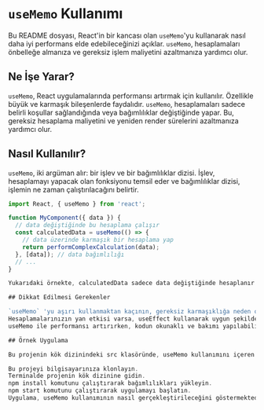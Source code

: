 # `useMemo` Kullanımı

Bu README dosyası, React'in bir kancası olan `useMemo`'yu kullanarak nasıl daha iyi performans elde edebileceğinizi açıklar. `useMemo`, hesaplamaları önbelleğe almanıza ve gereksiz işlem maliyetini azaltmanıza yardımcı olur.

## Ne İşe Yarar?

`useMemo`, React uygulamalarında performansı artırmak için kullanılır. Özellikle büyük ve karmaşık bileşenlerde faydalıdır. `useMemo`, hesaplamaları sadece belirli koşullar sağlandığında veya bağımlılıklar değiştiğinde yapar. Bu, gereksiz hesaplama maliyetini ve yeniden render sürelerini azaltmanıza yardımcı olur.

## Nasıl Kullanılır?

`useMemo`, iki argüman alır: bir işlev ve bir bağımlılıklar dizisi. İşlev, hesaplamayı yapacak olan fonksiyonu temsil eder ve bağımlılıklar dizisi, işlemin ne zaman çalıştırılacağını belirtir.

```javascript
import React, { useMemo } from 'react';

function MyComponent({ data }) {
  // data değiştiğinde bu hesaplama çalışır
  const calculatedData = useMemo(() => {
    // data üzerinde karmaşık bir hesaplama yap
    return performComplexCalculation(data);
  }, [data]); // data bağımlılığı
  // ...
}

Yukarıdaki örnekte, calculatedData sadece data değiştiğinde hesaplanır. useMemo'yu kullanmak, her render sırasında bu hesaplamanın tekrar tekrar yapılmamasını sağlar.

## Dikkat Edilmesi Gerekenler

`useMemo` 'yu aşırı kullanmaktan kaçının, gereksiz karmaşıklığa neden olabilir.
Hesaplamalarınızın yan etkisi varsa, useEffect kullanarak uygun şekilde ele alın.
useMemo ile performansı artırırken, kodun okunaklı ve bakımı yapılabilir olduğundan emin olun.

## Örnek Uygulama

Bu projenin kök dizinindeki src klasöründe, useMemo kullanımını içeren örnek bir React uygulaması bulunmaktadır. Uygulamayı başlatmak için aşağıdaki adımları izleyebilirsiniz:

Bu projeyi bilgisayarınıza klonlayın.
Terminalde projenin kök dizinine gidin.
npm install komutunu çalıştırarak bağımlılıkları yükleyin.
npm start komutunu çalıştırarak uygulamayı başlatın.
Uygulama, useMemo kullanımının nasıl gerçekleştirileceğini göstermektedir.
